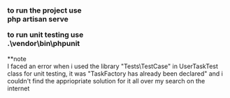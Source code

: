 <h3>
to run the project use <br>
php artisan serve <br>

to run unit testing use <br>
.\vendor\bin\phpunit
</h3>

**note <br>
I faced an error when i used the library "Tests\TestCase" in UserTaskTest class for unit testing, 
it was "TaskFactory has already been declared" and i couldn't find the appriopriate solution for it all over my search on the internet
